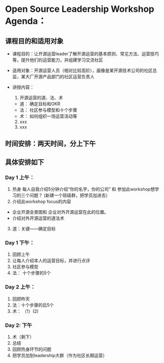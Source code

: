 # Open Source Leadership Workshop Agenda： 


## 课程目的和适用对象
* 课程目的：让开源运营leader了解开源运营的基本原则、常见方法、运营技巧等，提升他们的运营能力，并组建学习交流社区
* 适用对象：开源运营人员（相对比较高阶），画像是某开源技术公司的社区总监，某大厂开源产品部门的社区运营负责人
* 讲授内容： 
  1. 开源运营的道、法、术
  * 道： 确定目标和OKR
  * 法： 社区参与模型和十个步骤
  * 术： 如何组织一场运营活动等

  2. xxx
  3. xxx


## 时间安排：两天时间，分上下午


## 具体安排如下

### Day 1 上午：
1. 热身
每人自我介绍5分钟介绍“你的名字，你的公司” 和 参加此workshop想学习的三个问题？
(新建一个班级群，把学员加进去）
2. 介绍此workshop focus的内容
* 企业开源全景图和 企业对外开源运营在此的位置。
* 介绍对外开源运营的道法术
3. 道：关键——确定目标

### Day 1 下午：
1. 回顾上午 
2. 让每人介绍本人的运营目标，并进行点评
3. 社区参与模型
4. 法：  十个步骤的5个


### Day 2 上午：
1. 回顾昨天
2.  法：十个步骤的后5个
3.  术： （1）(2)


### Day 2:  下午
1. 术（剩下）
2. 总结
3. 回顾热身环节的问题
4. 把学员加到leadership大群（作为社区长期运营）


